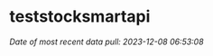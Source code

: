 
<!-- README.md is generated from README.Rmd. Please edit that file -->

# teststocksmartapi

*Date of most recent data pull: 2023-12-08 06:53:08*
